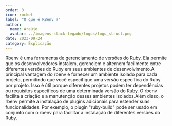 ```yaml
---
order: 3
icon: rocket
label: "O que é RBenv ?"
author:
  name: Araújo
  avatar: ../imagens-stack-legado/logos/logo_struct.png
date: 2023-09-24
category: Explicação
---
```


Rbenv é uma ferramenta de gerenciamento de versões do Ruby. Ela permite que os desenvolvedores instalem, gerenciem e alternem facilmente entre diferentes versões do Ruby em seus ambientes de desenvolvimento.A principal vantagem do rbenv é fornecer um ambiente isolado para cada projeto, permitindo que você especifique uma versão específica do Ruby por projeto. Isso é útil porque diferentes projetos podem ter dependências ou requisitos específicos de uma determinada versão do Ruby. O rbenv facilita a criação e a manutenção desses ambientes isolados.Além disso, o rbenv permite a instalação de plugins adicionais para estender suas funcionalidades. Por exemplo, o plugin "ruby-build" pode ser usado em conjunto com o rbenv para facilitar a instalação de diferentes versões do Ruby.